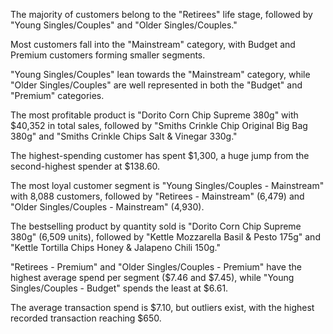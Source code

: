 The majority of customers belong to the "Retirees" life stage, followed by "Young Singles/Couples" and "Older Singles/Couples."

Most customers fall into the "Mainstream" category, with Budget and Premium customers forming smaller segments.

"Young Singles/Couples" lean towards the "Mainstream" category, while "Older Singles/Couples" are well represented in both the "Budget" and "Premium" categories.

The most profitable product is "Dorito Corn Chip Supreme 380g" with $40,352 in total sales, followed by "Smiths Crinkle Chip Original Big Bag 380g" and "Smiths Crinkle Chips Salt & Vinegar 330g."

The highest-spending customer has spent $1,300, a huge jump from the second-highest spender at $138.60.

The most loyal customer segment is "Young Singles/Couples - Mainstream" with 8,088 customers, followed by "Retirees - Mainstream" (6,479) and "Older Singles/Couples - Mainstream" (4,930).

The bestselling product by quantity sold is "Dorito Corn Chip Supreme 380g" (6,509 units), followed by "Kettle Mozzarella Basil & Pesto 175g" and "Kettle Tortilla Chips Honey & Jalapeno Chili 150g."

"Retirees - Premium" and "Older Singles/Couples - Premium" have the highest average spend per segment ($7.46 and $7.45), while "Young Singles/Couples - Budget" spends the least at $6.61.

The average transaction spend is $7.10, but outliers exist, with the highest recorded transaction reaching $650.
